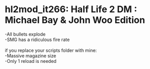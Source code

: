 hl2mod_it266: Half Life 2 DM : Michael Bay & John Woo Edition
============
-All bullets explode<br>
-SMG has a ridiculous fire rate<br><br>
if you replace your scripts folder with mine:<br>
-Massive magazine size<br>
-Only 1 reload is needed<br>
